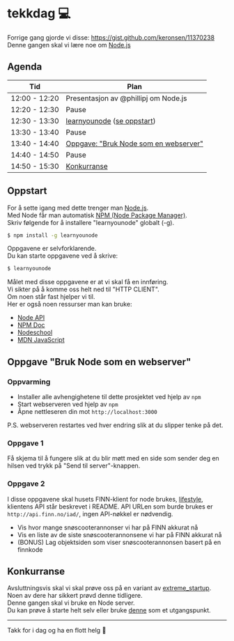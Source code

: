 # tekkdag :computer:

Forrige gang gjorde vi disse: https://gist.github.com/keronsen/11370238  
Denne gangen skal vi lære noe om [Node.js](http://nodejs.org/)

## Agenda

Tid | Plan
--- | ---
12:00 - 12:20 | Presentasjon av @phillipj om Node.js
12:20 - 12:30 | Pause
12:30 - 13:30 | [learnyounode](https://github.com/rvagg/learnyounode) (<a href="#Oppstart">se oppstart</a>)
13:30 - 13:40 | Pause
13:40 - 14:40 | <a href="#Oppgave">Oppgave: "Bruk Node som en webserver"</a>
14:40 - 14:50 | Pause
14:50 - 15:30 | <a href="#Konkurranse">Konkurranse</a>

<a name="Oppstart"></a>
## Oppstart
For å sette igang med dette trenger man [Node.js](http://nodejs.org/).  
Med Node får man automatisk [NPM (Node Package Manager)](https://www.npmjs.org/doc/cli/npm.html).  
Skriv følgende for å installere "learnyounode" globalt (-g).

```sh
$ npm install -g learnyounode
```

Oppgavene er selvforklarende.  
Du kan starte oppgavene ved å skrive:

```sh
$ learnyounode
```

Målet med disse oppgavene er at vi skal få en innføring.  
Vi sikter på å komme oss helt ned til "HTTP CLIENT".  
Om noen står fast hjelper vi til.  
Her er også noen ressurser man kan bruke:  
- [Node API](http://nodejs.org/api/)
- [NPM Doc](https://www.npmjs.org/doc/cli/npm.html)
- [Nodeschool](http://nodeschool.io/)
- [MDN JavaScript](https://developer.mozilla.org/en-US/docs/Web/JavaScript)

<a name="Oppgave"></a>
## Oppgave "Bruk Node som en webserver"

### Oppvarming

- Installer alle avhengighetene til dette prosjektet ved hjelp av `npm`
- Start webserveren ved hjelp av `npm`
- Åpne nettleseren din mot `http://localhost:3000`

P.S. webserveren restartes ved hver endring slik at du slipper tenke på det.

### Oppgave 1

Få skjema til å fungere slik at du blir møtt med en side som sender deg en hilsen ved trykk på "Send til server"-knappen.

### Oppgave 2

I disse oppgavene skal husets FINN-klient for node brukes, [lifestyle](https://github.com/finn-no/lifestyle), klientens API står beskrevet i README.
API URLen som burde brukes er `http://api.finn.no/iad/`, ingen API-nøkkel er nødvendig.

* Vis hvor mange snøscooterannonser vi har på FINN akkurat nå
* Vis en liste av de siste snøscooterannonsene vi har på FINN akkurat nå
* (BONUS) Lag objektsiden som viser snøscooterannonsen basert på en finnkode

<a name="Konkurranse"></a>
## Konkurranse
Avsluttningsvis skal vi skal prøve oss på en variant av [extreme_startup](https://github.com/rchatley/extreme_startup).  
Noen av dere har sikkert prøvd denne tidligere.  
Denne gangen skal vi bruke en Node server.  
Du kan prøve å starte helt selv eller bruke [denne](https://github.com/Andersos/extreme) som et utgangspunkt.

---
Takk for i dag og ha en flott helg :tada:

